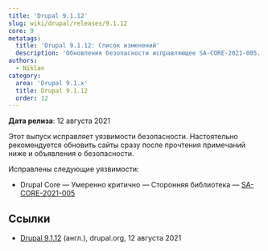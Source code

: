 ```yaml
---
title: 'Drupal 9.1.12'
slug: wiki/drupal/releases/9.1.12
core: 9
metatags:
  title: 'Drupal 9.1.12: Список изменений'
  description: 'Обновления безопасности исправляющее SA-CORE-2021-005.'
authors:
  - Niklan
category:
  area: 'Drupal 9.1.x'
  title: Drupal 9.1.12
  order: 12
---
```


**Дата релиза**: 12 августа 2021

Этот выпуск исправляет уязвимости безопасности. Настоятельно рекомендуется обновить сайты сразу после прочтения примечаний ниже и объявления о безопасности.

Исправлены следующие уязвимости:

- Drupal Core — Умеренно критично — Сторонняя библиотека — [SA-CORE-2021-005](../../../../security/sa-core/2021-005/index.md)

## Ссылки

- [Drupal 9.1.12](https://www.drupal.org/project/drupal/releases/9.1.12) (англ.), drupal.org, 12 августа 2021

